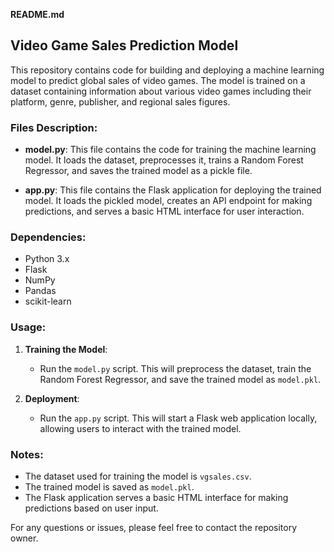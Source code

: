 **README.md**

## Video Game Sales Prediction Model

This repository contains code for building and deploying a machine learning model to predict global sales of video games. The model is trained on a dataset containing information about various video games including their platform, genre, publisher, and regional sales figures.

### Files Description:

- **model.py**: This file contains the code for training the machine learning model. It loads the dataset, preprocesses it, trains a Random Forest Regressor, and saves the trained model as a pickle file.
  
- **app.py**: This file contains the Flask application for deploying the trained model. It loads the pickled model, creates an API endpoint for making predictions, and serves a basic HTML interface for user interaction.

### Dependencies:

- Python 3.x
- Flask
- NumPy
- Pandas
- scikit-learn

### Usage:

1. **Training the Model**:
   - Run the `model.py` script. This will preprocess the dataset, train the Random Forest Regressor, and save the trained model as `model.pkl`.

2. **Deployment**:
   - Run the `app.py` script. This will start a Flask web application locally, allowing users to interact with the trained model.



### Notes:

- The dataset used for training the model is `vgsales.csv`.
- The trained model is saved as `model.pkl`.
- The Flask application serves a basic HTML interface for making predictions based on user input.

For any questions or issues, please feel free to contact the repository owner.

